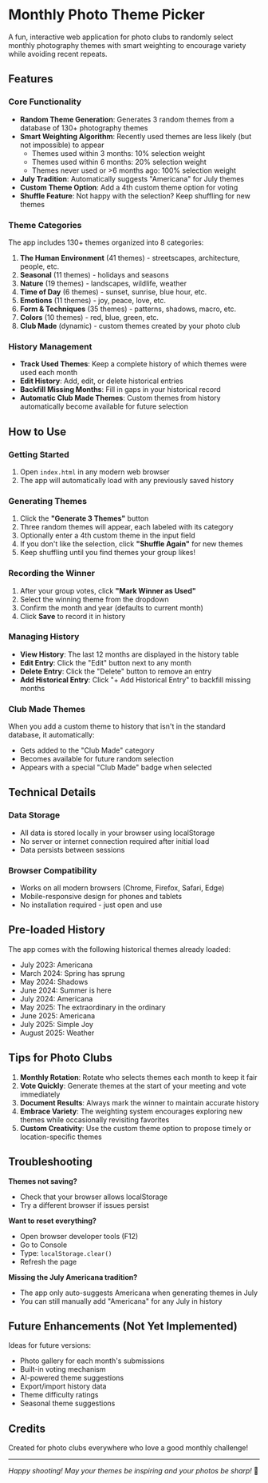 # Monthly Photo Theme Picker

A fun, interactive web application for photo clubs to randomly select monthly photography themes with smart weighting to encourage variety while avoiding recent repeats.

## Features

### Core Functionality
- **Random Theme Generation**: Generates 3 random themes from a database of 130+ photography themes
- **Smart Weighting Algorithm**: Recently used themes are less likely (but not impossible) to appear
  - Themes used within 3 months: 10% selection weight
  - Themes used within 6 months: 20% selection weight
  - Themes never used or >6 months ago: 100% selection weight
- **July Tradition**: Automatically suggests "Americana" for July themes
- **Custom Theme Option**: Add a 4th custom theme option for voting
- **Shuffle Feature**: Not happy with the selection? Keep shuffling for new themes

### Theme Categories
The app includes 130+ themes organized into 8 categories:
1. **The Human Environment** (41 themes) - streetscapes, architecture, people, etc.
2. **Seasonal** (11 themes) - holidays and seasons
3. **Nature** (19 themes) - landscapes, wildlife, weather
4. **Time of Day** (6 themes) - sunset, sunrise, blue hour, etc.
5. **Emotions** (11 themes) - joy, peace, love, etc.
6. **Form & Techniques** (35 themes) - patterns, shadows, macro, etc.
7. **Colors** (10 themes) - red, blue, green, etc.
8. **Club Made** (dynamic) - custom themes created by your photo club

### History Management
- **Track Used Themes**: Keep a complete history of which themes were used each month
- **Edit History**: Add, edit, or delete historical entries
- **Backfill Missing Months**: Fill in gaps in your historical record
- **Automatic Club Made Themes**: Custom themes from history automatically become available for future selection

## How to Use

### Getting Started
1. Open `index.html` in any modern web browser
2. The app will automatically load with any previously saved history

### Generating Themes
1. Click the **"Generate 3 Themes"** button
2. Three random themes will appear, each labeled with its category
3. Optionally enter a 4th custom theme in the input field
4. If you don't like the selection, click **"Shuffle Again"** for new themes
5. Keep shuffling until you find themes your group likes!

### Recording the Winner
1. After your group votes, click **"Mark Winner as Used"**
2. Select the winning theme from the dropdown
3. Confirm the month and year (defaults to current month)
4. Click **Save** to record it in history

### Managing History
- **View History**: The last 12 months are displayed in the history table
- **Edit Entry**: Click the "Edit" button next to any month
- **Delete Entry**: Click the "Delete" button to remove an entry
- **Add Historical Entry**: Click "+ Add Historical Entry" to backfill missing months

### Club Made Themes
When you add a custom theme to history that isn't in the standard database, it automatically:
- Gets added to the "Club Made" category
- Becomes available for future random selection
- Appears with a special "Club Made" badge when selected

## Technical Details

### Data Storage
- All data is stored locally in your browser using localStorage
- No server or internet connection required after initial load
- Data persists between sessions

### Browser Compatibility
- Works on all modern browsers (Chrome, Firefox, Safari, Edge)
- Mobile-responsive design for phones and tablets
- No installation required - just open and use

## Pre-loaded History

The app comes with the following historical themes already loaded:
- July 2023: Americana
- March 2024: Spring has sprung
- May 2024: Shadows
- June 2024: Summer is here
- July 2024: Americana
- May 2025: The extraordinary in the ordinary
- June 2025: Americana
- July 2025: Simple Joy
- August 2025: Weather

## Tips for Photo Clubs

1. **Monthly Rotation**: Rotate who selects themes each month to keep it fair
2. **Vote Quickly**: Generate themes at the start of your meeting and vote immediately
3. **Document Results**: Always mark the winner to maintain accurate history
4. **Embrace Variety**: The weighting system encourages exploring new themes while occasionally revisiting favorites
5. **Custom Creativity**: Use the custom theme option to propose timely or location-specific themes

## Troubleshooting

**Themes not saving?**
- Check that your browser allows localStorage
- Try a different browser if issues persist

**Want to reset everything?**
- Open browser developer tools (F12)
- Go to Console
- Type: `localStorage.clear()`
- Refresh the page

**Missing the July Americana tradition?**
- The app only auto-suggests Americana when generating themes in July
- You can still manually add "Americana" for any July in history

## Future Enhancements (Not Yet Implemented)

Ideas for future versions:
- Photo gallery for each month's submissions
- Built-in voting mechanism
- AI-powered theme suggestions
- Export/import history data
- Theme difficulty ratings
- Seasonal theme suggestions

## Credits

Created for photo clubs everywhere who love a good monthly challenge!

---

*Happy shooting! May your themes be inspiring and your photos be sharp!* 📸